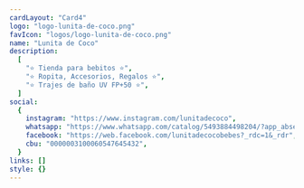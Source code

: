 ```yaml
---
cardLayout: "Card4"
logo: "logo-lunita-de-coco.png"
favIcon: "logos/logo-lunita-de-coco.png"
name: "Lunita de Coco"
description:
  [
    "⭐ Tienda para bebitos ⭐",
    "⭐ Ropita, Accesorios, Regalos ⭐",
    "⭐ Trajes de baño UV FP+50 ⭐",
  ]
social:
  {
    instagram: "https://www.instagram.com/lunitadecoco",
    whatsapp: "https://www.whatsapp.com/catalog/5493884498204/?app_absent=0",
    facebook: "https://web.facebook.com/lunitadecocobebes?_rdc=1&_rdr",
    cbu: "0000003100060547645432",
  }
links: []
style: {}
---
```

